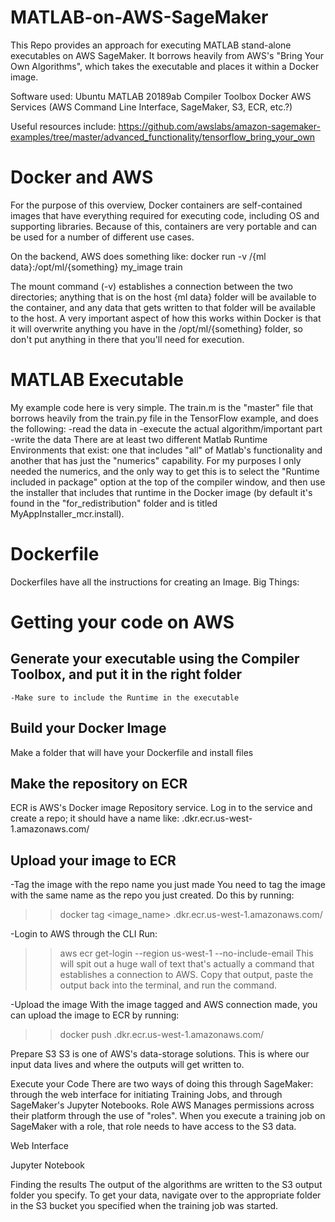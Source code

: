 # MATLAB-on-AWS-SageMaker

This Repo provides an approach for executing MATLAB stand-alone executables on AWS SageMaker. It borrows heavily from AWS's "Bring Your Own Algorithms", which takes the executable and places it within a Docker image. 

Software used:
Ubuntu
MATLAB 20189ab
Compiler Toolbox
Docker
AWS Services (AWS Command Line Interface, SageMaker, S3, ECR, etc.?)

Useful resources include:
<AWS bring your own TensorFlow example>
  https://github.com/awslabs/amazon-sagemaker-examples/tree/master/advanced_functionality/tensorflow_bring_your_own


# Docker and AWS
For the purpose of this overview, Docker containers are self-contained images that have everything required for executing code, including OS and supporting libraries. Because of this, containers are very portable and can be used for a number of different use cases.
  
  On the backend, AWS does something like:
  docker run -v /{ml data}:/opt/ml/{something} my_image train
  
  The mount command (-v) establishes a connection between the two directories; anything that is on the host {ml data} folder will be available to the container, and any data that gets written to that folder will be available to the host. A very important aspect of how this works within Docker is that it will overwrite anything you have in the /opt/ml/{something} folder, so don't put anything in there that you'll need for execution.

# MATLAB Executable
My example code here is very simple. The train.m is the "master" file that borrows heavily from the train.py file in the TensorFlow example, and does the following:
  -read the data in
  -execute the actual algorithm/important part
  -write the data
There are at least two different Matlab Runtime Environments that exist: one that includes "all" of Matlab's functionality and another that has just the "numerics" capability. For my purposes I only needed the numerics, and the only way to get this is to select the "Runtime included in package" option at the top of the compiler window, and then use the installer that includes that runtime in the Docker image (by default it's found in the "for_redistribution" folder and is titled MyAppInstaller_mcr.install).
 
  
  # Dockerfile
  Dockerfiles have all the instructions for creating an Image.
  Big Things:
  
  
# Getting your code on AWS
  ## Generate your executable using the Compiler Toolbox, and put it in the right folder
    -Make sure to include the Runtime in the executable
    
  ## Build your Docker Image
  Make a folder that will have your Dockerfile and install files
  
  ## Make the repository on ECR 
  ECR is AWS's Docker image Repository service. Log in to the service and create a repo; it should have a name like:
  <aws ID number>.dkr.ecr.us-west-1.amazonaws.com/<repo name>

## Upload your image to ECR
  -Tag the image with the repo name you just made
  You need to tag the image with the same name as the repo you just created. Do this by running:
  >> docker tag <image_name> <aws ID number>.dkr.ecr.us-west-1.amazonaws.com/<repo name>
  
  -Login to AWS through the CLI
  Run:
  >> aws ecr get-login --region us-west-1 --no-include-email
  This will spit out a huge wall of text that's actually a command that establishes a connection to AWS. Copy that output, paste the output back into the terminal, and run the command.
  
  -Upload the image
  With the image tagged and AWS connection made, you can upload the image to ECR by running:
  >> docker push <aws ID number>.dkr.ecr.us-west-1.amazonaws.com/<repo name>
  
  
  <Heading> Prepare S3
  S3 is one of AWS's data-storage solutions. This is where our input data lives and where the outputs will get written to. 
  
  <Heading> Execute your Code
  There are two ways of doing this through SageMaker: through the web interface for initiating Training Jobs, and through SageMaker's Jupyter Notebooks.
  <subheading> Role
    AWS Manages permissions across their platform through the use of "roles". When you execute a training job on SageMaker with a role, that role needs to have access to the S3 data. 
  
  <subheading> Web Interface
    
  <subheading> Jupyter Notebook
  
  <Heading> Finding the results
  The output of the algorithms are written to the S3 output folder you specify. To get your data, navigate over to the appropriate folder in the S3 bucket you specified when the training job was started.
